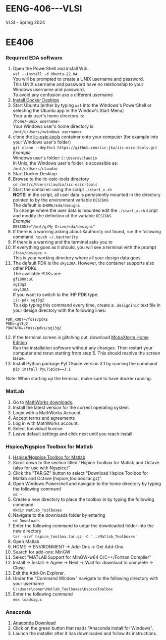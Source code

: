 # EENG-406---VLSI
VLSI - Spring 2024

# EE406
### Required EDA software
1. Open the PowerShell and install WSL<br>
`wsl --install -d Ubuntu-22.04`<br>
You will be prompted to create a UNIX username and password.<br>
This UNIX username and password have no relationship to your Windows username and password.<br>
To avoid any confusion use a different username
2. [Install Docker Desktop](https://docs.docker.com/desktop/install/windows-install/)<br>
3. Start Ubuntu (either by typing `wsl` into the Windows's PowerShell or selecting the Ubuntu app in the Window's Start Menu) <br>
Your unix user's home directory is:<br>
`/home/<unix username>`<br>
Your Windows user's home directory is:<br>
`/mnt/c/Users/<windows username>`
5. clone the [iic-osic-tools](https://github.com/iic-jku/IIC-OSIC-TOOLS) container onto your computer (for example into your Windows user's folder)<br>
`git clone --depth=1 https://github.com/iic-jku/iic-osic-tools.git`<br>
*Example*<br>
Windows user's folder: `C:\Users\claudio`<br>
In Unix, the Windows user's folder is accessible as:
`/mnt/c/Users/claudio`<br>
5. Start Docker Desktop
6. Browse to the iic-osic-tools directory<br>
`cd /mnt/c/Users/claudio/iic-osic-tools`<be>
7. Start the container using the script `./start_x.sh`<br>
**NOTE:** in the script, all user data is persistently mounted in the directory pointed to by the environment variable `DESIGNS` <br>
The default is `$HOME/eda/designs`<br>
To change where the user data is mounted edit the `./start_x.sh` script and modify the definition of the variable `DESIGNS`<br>
*Example*<br>
`DESIGNS="/mnt/g/My Drive/eda/designs"`
8. If there is a warning asking about Xauthority not found, run the following command.
`touch ~/.Xauthority`
9. If there is a warning and the terminal asks you to 
10. If everything goes as it should, you will see a terminal with the prompt `/foss/designs >`. <br>
This is your working directory where all your design data goes.
11. The default PDK is the `sky130A`. However, the container supports also other PDKs.<br>
The available PDKs are:<br>
`gf180mcuC`<br>
`sg13g2`<br>
`sky130A`<br>
If you want to switch to the IHP PDK type:<br>
`iic-pdk sg13g2`<br>
To skip typing this command every time, create a `.designinit` text file in your design directory with the following lines:
   ```
   PDK_ROOT=/foss/pdks
   PDK=sg13g2
   PDKPATH=/foss/pdks/sg13g2
   ```
12. If the terminal screen is glitching out, download [MobaXterm Home Edition](https://mobaxterm.mobatek.net/download-home-edition.html) <br>
Run the installation software without any changes. Then restart your computer and rerun starting from step 5. This should resolve the screen issue.
13. Install Python package PyLTSpice version 3.1 by running the command
<br> `pip install PyLTSpice==3.1`<br>

Note: When starting up the terminal, make sure to have docker running.

### MatLab
1. Go to [MathWorks downloads](https://www.mathworks.com/downloads/).
2. Install the latest version for the correct operating system.
3. Login with a MathWorks Account.
4. Accept terms and agreements
5. Log in with MathWorks account.
6. Select Individual license.
7. Leave default settings and click next until you reach install.

### Hspice/Ngspice Toolbox for Matlab
1. [Hspice/Ngspice Toolbox for Matlab](https://www.cppsim.com/download_hspice_tools.html). <br>
2. Scroll down to the section titled "Hspice Toolbox for Matlab and Octave (also for use with Ngspice)"
3. Click the "TAR.GZ" button to select "Download Hspice Toolbox for Matlab and Octave (hspice_toolbox.tar.gz)".
4. Open Windows Powershell and navigate to the home directory by typing the following command
<br> `cd ~` <br>
5. Create a new directory to place the toolbox in by typing the following command
<br> `mkdir Matlab_Toolboxes` <br>
6. Navigate to the downloads folder by entering
<br> `cd Downloads` <br>
7. Enter the following command to untar the downloaded folder into the new directory
<br> `tar -xzvf hspice_toolbox.tar.gz -C '..\Matlab_Toolboxes'` <br>
8. Open Matlab
9. HOME -> ENVIRONMENT -> Add-Ons -> Get Add-Ons
10. Search for add-ons: MinGW
11. Select "MATLAB Support for MinGW-w64 C/C++/Fortran Compiler"
12. Install -> Install -> Agree -> Next -> Wait for download to complete -> Close
13. Exit the Add-On Explorer.
14. Under the "Command Window" navigate to the following directory with your username
<br> `C:\Users\camer\Matlab_Toolboxes\HspiceToolbox` <br>
15. Enter the following command
<br> `mex loadsig.c` <br>

### Anaconda 
1. [Anaconda Download](https://docs.anaconda.com/free/anaconda/install/index.html) <br>
2. Click on the green button that reads "Anaconda install for Windows".
3. Launch the installer after it has downloaded and follow its instructions.
